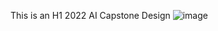 This is an H1
2022 AI Capstone Design
![image](https://user-images.githubusercontent.com/109967834/195581589-9de6ff43-6152-44ed-83d5-04951fd53f05.png)

